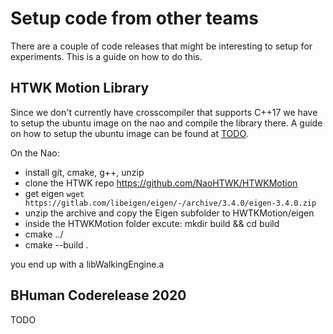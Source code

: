 # Setup code from other teams
There are a couple of code releases that might be interesting to setup for experiments. This is a guide on how to do this.

## HTWK Motion Library
Since we don't currently have crosscompiler that supports C++17 we have to setup the ubuntu image on the nao and compile the library there. A guide on how to setup the ubuntu image can be found at [TODO](TODO).

On the Nao:  
- install git, cmake, g++, unzip  
- clone the HTWK repo https://github.com/NaoHTWK/HTWKMotion  
- get eigen `wget https://gitlab.com/libeigen/eigen/-/archive/3.4.0/eigen-3.4.0.zip`  
- unzip the archive and copy the Eigen subfolder to HWTKMotion/eigen
- inside the HTWKMotion folder excute: mkdir build && cd build
- cmake ../
- cmake --build .

you end up with a libWalkingEngine.a


## BHuman Coderelease 2020
TODO